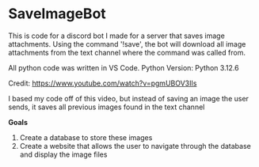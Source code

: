# SaveImageBot
This is code for a discord bot I made for a server that saves image attachments.
Using the command '!save', the bot will download all image attachments from the text channel where the command was called from.

All python code was written in VS Code.
Python Version: Python 3.12.6

Credit:
https://www.youtube.com/watch?v=pgmUBOV3IIs

I based my code off of this video, but instead of saving an image the user sends, it saves all previous images found in the text channel

**Goals**
1. Create a database to store these images
2. Create a website that allows the user to navigate through the database and display the image files
